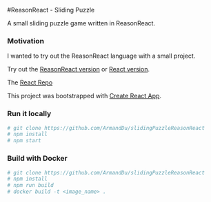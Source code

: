 #ReasonReact - Sliding Puzzle

A small sliding puzzle game written in ReasonReact.

### Motivation

I wanted to try out the ReasonReact language with a small project.

Try out the [ReasonReact version](https://puzzle.apptize.fr)
or [React version](https://puzzle.apptize.fr/?v=react).

The [React Repo](https://github.com/ArmandDu/slidingPuzzleReact)

This project was bootstrapped with [Create React App](https://github.com/facebookincubator/create-react-app).

### Run it locally

```bash
# git clone https://github.com/ArmandDu/slidingPuzzleReasonReact
# npm install
# npm start
``` 

### Build with Docker

```bash
# git clone https://github.com/ArmandDu/slidingPuzzleReasonReact
# npm install
# npm run build
# docker build -t <image_name> .
``` 
